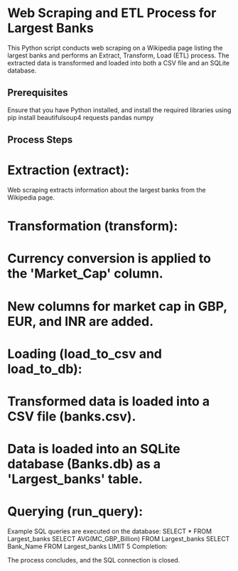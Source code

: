# Web Scraping and ETL Process for Largest Banks

This Python script conducts web scraping on a Wikipedia page listing the largest banks and performs an Extract, Transform, Load (ETL) process. The extracted data is transformed and loaded into both a CSV file and an SQLite database.

## Prerequisites

Ensure that you have Python installed, and install the required libraries using
pip install beautifulsoup4 requests pandas numpy

## Process Steps
# Extraction (extract):

Web scraping extracts information about the largest banks from the Wikipedia page.
# Transformation (transform):

# Currency conversion is applied to the 'Market_Cap' column.
# New columns for market cap in GBP, EUR, and INR are added.
# Loading (load_to_csv and load_to_db):

# Transformed data is loaded into a CSV file (banks.csv).
# Data is loaded into an SQLite database (Banks.db) as a 'Largest_banks' table.
# Querying (run_query):

Example SQL queries are executed on the database:
SELECT * FROM Largest_banks
SELECT AVG(MC_GBP_Billion) FROM Largest_banks
SELECT Bank_Name FROM Largest_banks LIMIT 5
Completion:

The process concludes, and the SQL connection is closed.
